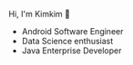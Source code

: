 Hi, I'm Kimkim 👋

 - Android Software Engineer
 - Data Science enthusiast
 - Java Enterprise Developer



